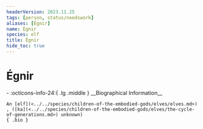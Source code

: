 ```yaml
---
headerVersion: 2023.11.25
tags: [person, status/needswork]
aliases: [Égnir]
name: Égnir
species: elf
title: Égnir
hide_toc: true
---
```


# Égnir
<div class="grid cards ext-narrow-margin ext-one-column" markdown>
- :octicons-info-24:{ .lg .middle } __Biographical Information__

    An [elf](<../../species/children-of-the-embodied-gods/elves/elves.md>) , ([ka](<../../species/children-of-the-embodied-gods/elves/the-cycle-of-generations.md>) unknown)  
    { .bio }

</div>



